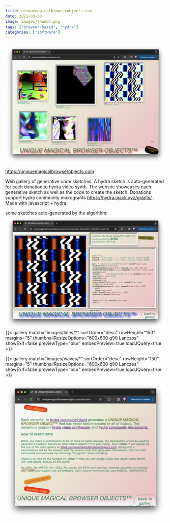```yaml
---
title: uniquemagicalbrowserobjects.com
date: 2021-03-30
image: images/thumb2.png
tags: ["browser-based", "hydra"]
categories: ["software"]
---
```


<!-- # uniquemagicalbrowserobjects.com -->
![](images/gallery.png)

https://uniquemagicalbrowserobjects.com

Web gallery of generative code sketches. A hydra sketch is  auto-generated for each donation to hydra video synth. The website showcases each generative sketch as well as the code to create the sketch. Donations support hydra community microgrants https://hydra.ojack.xyz/grants/ . Made with javascript + hydra

some sketches auto-generated by the algorithm:
![](images/thumb2.png)
{{< gallery match="images/lines/*" sortOrder="desc" rowHeight="150" margins="5" thumbnailResizeOptions="600x600 q90 Lanczos" showExif=false previewType="blur" embedPreview=true loadJQuery=true >}}

{{< gallery match="images/waves/*" sortOrder="desc" rowHeight="150" margins="5" thumbnailResizeOptions="600x600 q90 Lanczos" showExif=false previewType="blur" embedPreview=true loadJQuery=true >}}


![](images/description2.png)






